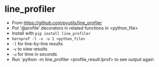 # line_profiler

* From https://github.com/pyutils/line_profiler
* Put '@profile' decorators in related functions in <python_file>
* Install with `pip install line_profiler`
* `kernprof -l -v -u 1 <python_file>`
* `-l` for line-by-line results
* `-v` to view results
* `-u` for time in seconds
* Run `python -m line_profiler <profile_result.lprof> to see output again
